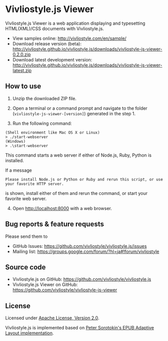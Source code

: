 # Vivliostyle.js Viewer

Vivliostyle.js Viewer is a web application displaying and typesetting HTML(XML)/CSS documents with Vivliostyle.js.

- View samples online: <http://vivliostyle.com/en/sample/>
- Download release version (beta): <http://vivliostyle.github.io/vivliostyle.js/downloads/vivliostyle-js-viewer-0.2.0.zip>
- Download latest development version: <http://vivliostyle.github.io/vivliostyle.js/downloads/vivliostyle-js-viewer-latest.zip>

## How to use

1. Unzip the downloaded ZIP file.

2. Open a terminal or a command prompt and navigate to the folder (`vivliostyle-js-viewer-[version]`) generated in the step 1.

3. Run the following command:

  ```
  (Shell environment like Mac OS X or Linux)
  > ./start-webserver
  (Windows)
  > .\start-webserver
  ```

  This command starts a web server if either of Node.js, Ruby, Python is installed.

  If a message
  ```
  Please install Node.js or Python or Ruby and rerun this script, or use your favorite HTTP server.
  ```
  is shown, install either of them and rerun the command, or start your favorite web server.

4. Open <http://localhost:8000> with a web browser.

## Bug reports & feature requests

Please send them to

- GitHub Issues: <https://github.com/vivliostyle/vivliostyle.js/issues>
- Mailing list: <https://groups.google.com/forum/?hl=ja#!forum/vivliostyle>

## Source code

- Vivliostyle.js on GitHub: <https://github.com/vivliostyle/vivliostyle.js>
- Vivliostyle.js Viewer on GitHub: <https://github.com/vivliostyle/vivliostyle-js-viewer>

## License

Licensed under [Apache License, Version 2.0](http://www.apache.org/licenses/LICENSE-2.0).

Vivliostyle.js is implemented based on [Peter Sorotokin's EPUB Adaptive Layout implementation](https://github.com/sorotokin/adaptive-layout).
